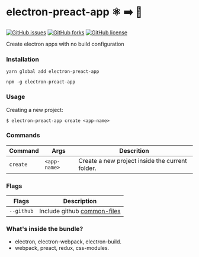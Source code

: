 # electron-preact-app :atom_symbol: :arrow_right: :rocket:
[![GitHub issues](https://img.shields.io/github/issues/btzr-io/electron-preact-app.svg?style=for-the-badge)](https://github.com/btzr-io/electron-preact-app/issues)
[![GitHub forks](https://img.shields.io/github/forks/btzr-io/electron-preact-app.svg?style=for-the-badge)](https://github.com/btzr-io/electron-preact-app/network)
[![GitHub license](https://img.shields.io/github/license/btzr-io/electron-preact-app.svg?style=for-the-badge)](https://github.com/btzr-io/electron-preact-app/blob/master/LICENSE)

Create electron apps with no build configuration 

### Installation

```Shell
yarn global add electron-preact-app
```
```Shell
npm -g electron-preact-app
```

### Usage

Creating a new project:

```Shell
$ electron-preact-app create <app-name> 
```

### Commands
| Command | Args | Descrition |
| --- | --- | --- |
| `create` | `<app-name>` | Create a new project inside the current folder. | 

### Flags
| Flags | Description |
| --- | --- |
| `--github` | Include github [common-files](https://github.com/kmindi/special-files-in-repository-root) |

### What's inside the bundle?

* electron, electron-webpack, electron-build.
* webpack, preact, redux, css-modules.
